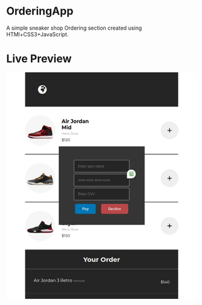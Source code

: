 # OrderingApp

<p>A simple sneaker shop Ordering section created using HTMl+CSS3+JavaScript.</p>

<h1>Live Preview</h1>
<a href="https://astonishing-dolphin-a61033.netlify.app"><img src="/img/ordering-app.png" alt="live preview image"></a>
